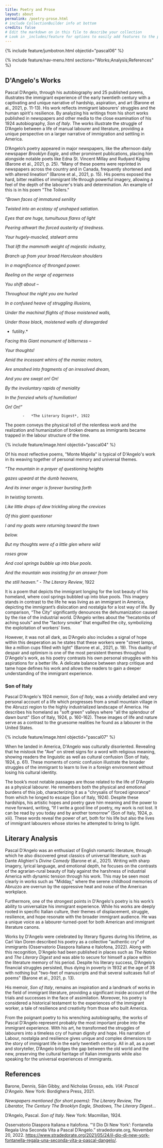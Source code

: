 ```yaml
---
title: Poetry and Prose
layout: about
permalink: /poetry-prose.html
# include CollectionBuilder info at bottom
credits: false
# Edit the markdown on in this file to describe your collection
# Look in _includes/feature for options to easily add features to the page
---
```


{% include feature/jumbotron.html objectid="pascal06" %}

{% include feature/nav-menu.html sections="Works;Analysis;References" %}

## D'Angelo's Works

Pascal D’Angelo, through his autobiography and 25 published poems, illustrates the immigrant experience of the early twentieth century with a captivating and unique narrative of hardship, aspiration, and art (Barone et al., 2021, p. 11-13). His work reflects immigrant labourers' struggles and the human spirit's resilience. By analyzing his writings from his short works published in newspapers and other media to the close examination of his 1924 autobiography, *Son of Italy*. The works illustrate the struggle of D’Angelo between a life of manual labourer and literature, providing a unique perspective on a larger narrative of immigration and settling in America.

D’Angelo’s poetry appeared in major newspapers, like the afternoon daily newspaper *Brooklyn Eagle*, and other prominent publications, placing him alongside notable poets like Edna St. Vincent Millay and Rudyard Kipling (Barone et al., 2021, p. 25). “Many of these poems were reprinted in newspapers across the country and in Canada, frequently shortened and with altered lineation” (Barone et al., 2021, p. 15). His poems exposed the hard, bitter realities of immigrant life through powerful imagery, allowing a feel of the depth of the labourer's trials and determination. An example of this is in his poem "The Toilers." 

*“Brown faces of immatured senility*

*Twisted into an ecstasy of unshaped satiation.*

*Eyes that are huge, tumultuous flares of light*

*Peering athwart the forced austerity of tiredness.*

*Your hugely-muscled, stalwart arms*

*That lift the mammoth weight of majestic industry,*

*Branch up from your broad Herculean shoulders*

*In a magnificence of thronged power.*

*Reeling on the verge of eagerness*

*You shift about –*

*Throughout the night you are hurled*

*In a confused heave of struggling illusions,*

*Under the machinal flights of those moistened walls,*

*Under those black, moistened walls of disregarded*

* futility.*

*Facing this Giant monument of bitterness –*

*Your thoughts!*

*Amid the incessant whirrs of the maniac motors,*

*Are smashed into fragments of an irresolved dream,*

*And you are swept on! On!*

*By the involuntary rapids of meniality*

*In the frenzied whirls of humiliation!*

*On! On!”*
           
            -	*The Literary Digest*, 1922
            
The poem conveys the physical toll of the relentless work and the realization and humanization of broken dreams as immigrants became trapped in the labour structure of the time.

{% include feature/image.html objectid="pascal04" %}

Of his most reflective poems, "Monte Majella" is typical of D'Angelo's work in its weaving together of personal memory and universal themes. 

*“The mountain in a prayer of questioning heights*

 *gazes upward at the dumb heavens,*

*And its inner anger is forever bursting forth*

*In twisting torrents.*

*Like little drops of dew trickling along the crevices*

*Of this giant questioner*

*I and my goats were returning toward the town*

 *below.*

*But my thoughts were of a little glen where wild*

*roses grow*

*And cool springs bubble up into blue pools.*

*And the mountain was insisting for an answer from*

 *the still heaven.”*
                      -	*The Literary Review*, 1922

It is a poem that depicts the immigrant longing for the lost beauty of his homeland, where cool springs bubbled up into blue pools. This imagery stands in contrast to the life he was living as an immigrant in America, depicting the immigrant’s dislocation and nostalgia for a lost way of life. By comparison, “The City” significantly denounces the dehumanization caused by the rise of the industrial world. D’Angelo writes about the “hecatombs of aching souls” and the “factory smoke” that engulfed the city, symbolizing the exploitation of workers' lives. 

However, it was not all dark, as D’Angelo also includes a signal of hope within this desperation as he states that these workers were "street lamps, like a million cups filled with light" (Barone et al., 2021, p. 19). This duality of despair and optimism is one of the most persistent themes throughout D'Angelo's work, as his poetry contrasts his own personal struggles with his aspirations for a better life. A delicate balance between sharp critique and tame hope defines his work and allows the readers to gain a deeper understanding of the immigrant experience.

### Son of Italy
Pascal D'Angelo's 1924 memoir, *Son of Italy*, was a vividly detailed and very personal account of a life which progresses from a small mountain village in the Abruzzi region to the highly industrialized landscape of America. He describes his homeland as "soft green" valleys where "all the splendour of dawn burst" (Son of Italy, 1924, p. 160-162). These images of life and nature serve as a contrast to the gruesome realities he found as a labourer in the United States.

{% include feature/image.html objectid="pascal07" %}

When he landed in America, D'Angelo was culturally disoriented. Revealing that he mistook the "Ave" on street signs for a word with religious meaning, showing readers the linguistic as well as cultural confusion (Son of Italy, 1924, p. 61). These moments of comic confusion illustrate the broader struggles of the immigrant to learn to live in a foreign environment without losing his cultural identity.

The book’s most notable passages are those related to the life of D'Angelo as a physical labourer. He remembers both the physical and emotional burdens of this job, characterizing it as a "chrysalis of forced ignorance" from which he longed to escape (Son of Italy, 1924). Despite these hardships, his artistic hopes and poetry gave him meaning and the power to move forward, writing, “If I write a good line of poetry, my work is not lost. It can be read by you today and by another tomorrow” (Son of Italy, 1924, p. xiii). These words reveal the power of art, both for his life but also the lives of immigrant labourers whose stories he attempted to bring to light.

## Literary Analysis

Pascal D'Angelo was an enthusiast of English romantic literature, through which he also discovered great classics of universal literature, such as Dante Alighieri's *Divine Comedy* (Barone et al., 2021). Writing with sharp imagery, lyrical language, and emotional depth, he focuses on the contrasts of the agrarian-rural beauty of Italy against the harshness of industrial America with dynamic tension through his work. This may be seen most clearly in works such as "Midday," where the serene childhood memories of Abruzzo are overrun by the oppressive heat and noise of the American workplace. 

Furthermore, one of the strongest points in D'Angelo's poetry is his work’s ability to universalize his immigrant experience. While his works are deeply rooted in specific Italian culture, their themes of displacement, struggle, resilience, and hope resonate with the broader immigrant audience. He was a unique voice as a labourer-turned-poet for both American and immigrant literature canons.

Works by D'Angelo were celebrated by literary figures during his lifetime, as Carl Van Doren described his poetry as a collective "authentic cry" of immigrants (Osservatorio Diaspora Italiana e Italofona, 2022). Along with this recognition, D'Angelo had been published in places such as *The Nation* and *The Literary Digest* and was able to secure for himself a place within the literature memory of his period. Despite his literary success, D’Angelo’s financial struggles persisted, thus dying in poverty in 1932 at the age of 38 with nothing but "two-feet of manuscripts and that several suitcases full of poems" (Barone et al., 2021, p. 13).

His memoir, *Son of Italy*, remains an inspiration and a landmark of works in the field of immigrant literature, providing a significant inside account of the trials and successes in the face of assimilation. Moreover, his poetry is considered a historical testament to the experiences of the immigrant worker, a tale of resilience and creativity from those who built America.

From the poignant poetry to his wrenching autobiography, the works of Pascal D'Angelo represent probably the most important probe into the immigrant experience. With his art, he transformed the struggles of labourers into a timeless cry of human dignity and hope. His narration of Labour, nostalgia and resilience gives unique and complex dimensions to the story of immigrant life in the early twentieth century. All in all, as a poet and storyteller, D’Angelo bridges the gap between the old world and the new, preserving the cultural heritage of Italian immigrants while also speaking for the universal experiences of immigrants.


## References

Barone, Dennis, Siân Gibby, and Nicholas Grosso, eds. *VIA: Pascal D’Angelo*. New York: Bordighera Press, 2021.

*Newspapers mentioned (for short poems): The Literary Review, The Liberator, The Century The Brooklyn Eagle, Shadows, The Literary Digest*...

D’Angelo, Pascal. *Son of Italy*. New York: Macmillan, 1924.

Osservatorio Diaspora Italiana e Italofona. “‘il Dio Di New York’: Fontanella Regala Una Seconda Vita a Pascal D’Angelo.” stradedorate.org, November 20, 2022. https://www.stradedorate.org/2021/05/24/il-dio-di-new-york-fontanella-regala-una-seconda-vita-a-pascal-dangelo/. 

